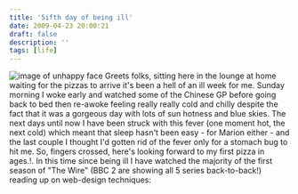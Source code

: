 ```yaml
---
title: '5ifth day of being ill'
date: 2009-04-23 20:00:21
draft: false
description: ''
tags: [life]
---
```


![image of unhappy face](/shared/2009/04/unhappy-face.jpg "unhappy-face") Greets folks, sitting here in the lounge at home waiting for the pizzas to arrive it's been a hell of an ill week for me. Sunday morning I woke early and watched some of the Chinese GP before going back to bed then re-awoke feeling really really cold and chilly despite the fact that it was a gorgeous day with lots of sun hotness and blue skies. The next days until now I have been struck with this fever (one moment hot, the next cold) which meant that sleep hasn't been easy - for Marion either - and the last couple I thought I'd gotten rid of the fever only for a stomach bug to hit me. So, fingers crossed, here's looking forward to my first pizza in ages.!. In this time since being ill I have watched the majority of the first season of "The Wire" (BBC 2 are showing all 5 series back-to-back!) reading up on web-design techniques: